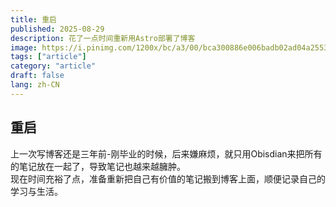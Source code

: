 ```yaml
---
title: 重启
published: 2025-08-29
description: 花了一点时间重新用Astro部署了博客
image: https://i.pinimg.com/1200x/bc/a3/00/bca300886e006badb02ad04a255338e3.jpg
tags: ["article"]
category: "article"
draft: false
lang: zh-CN
---
```


## 重启
上一次写博客还是三年前-刚毕业的时候，后来嫌麻烦，就只用Obisdian来把所有的笔记放在一起了，导致笔记也越来越臃肿。  
现在时间充裕了点，准备重新把自己有价值的笔记搬到博客上面，顺便记录自己的学习与生活。